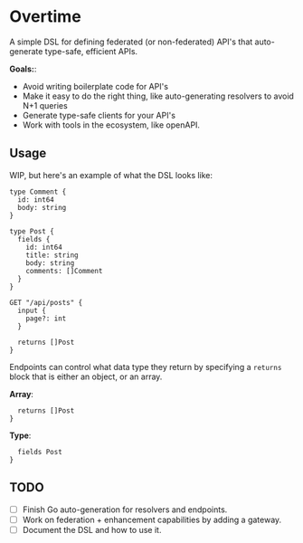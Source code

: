 # Overtime

A simple DSL for defining federated (or non-federated) API's that auto-generate
type-safe, efficient APIs.

**Goals:**:

- Avoid writing boilerplate code for API's
- Make it easy to do the right thing, like auto-generating resolvers to avoid N+1 queries
- Generate type-safe clients for your API's
- Work with tools in the ecosystem, like openAPI.

## Usage

WIP, but here's an example of what the DSL looks like:

```
type Comment {
  id: int64
  body: string
}

type Post {
  fields {
    id: int64
    title: string
    body: string
    comments: []Comment
  }
}

GET "/api/posts" {
  input {
    page?: int
  }

  returns []Post
}
```

Endpoints can control what data type they return by specifying a `returns` block that is either an object, or an array.

**Array**:

```
  returns []Post
}
```

**Type**:

```
  fields Post
}
```

## TODO

- [ ] Finish Go auto-generation for resolvers and endpoints.
- [ ] Work on federation + enhancement capabilities by adding a gateway.
- [ ] Document the DSL and how to use it.
